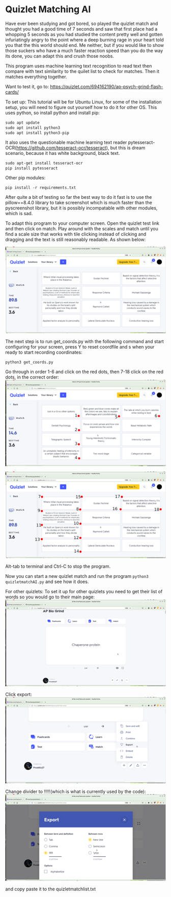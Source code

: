 # Quizlet Matching AI
Have ever been studying and got bored, so played the quizlet match and thought you had a good time of 7 seconds and saw that first place had a whopping 5 seconds as you had studied the content pretty well and gotten infuriatingly angry to the point where a deep burning rage in your heart told you that the this world should end. Me neither, but if you would like to show those suckers who have a much faster reaction speed than you do the way its done, you can adapt this and crush those noobs.

This program uses machine learning text recognition to read text then compare with text similarity to the quilet list to check for matches. Then it matches everything together.

Want to test it, go to: https://quizlet.com/694162190/ap-psych-grind-flash-cards/

To set up:
This tutorial will be for Ubuntu Linux, for some of the installation setup, you will need to figure out yourself how to do it for other OS.
This uses python, so install python and install pip:
```
sudo apt update
sudo apt install python3
sudo apt install python3-pip
```
It also uses the questionable machine learning text reader pytesseract-OCR(https://github.com/tesseract-ocr/tesseract), but this is dream scenario, because it has white background, black text.
```
sudo apt-get install tesseract-ocr
pip install pytesseract
```
Other pip modules:
```
pip install -r requirements.txt
```
After quite a bit of testing so far the best way to do it fast is to use the pillow==8.4.0 library to take screenshot which is much faster than the pyscreenshot library, but it is possibly incompatable with other modules, which is sad.


To adapt this program to your computer screen. Open the quizlet test link and then click on match. Play around with the scales and match until you find a scale size that works with tile clicking instead of clicking and dragging and the text is still reasonably readable. As shown below:

![alt text](./readme_im/example.png)

The next step is to run get_coords.py with the following command and start configuring for your screen, press Y to reset coordfile and s when your ready to start recording coordinates:
```
python3 get_coords.py
```
Go through in order 1-6 and click on the red dots, then 7-18 click on the red dots, in the correct order:
![alt text](./readme_im/tutorial.png)

![alt text](./readme_im/tutorial718.png)

Alt-tab to terminal and Ctrl-C to stop the program.

Now you can start a new quizlet match and run the program ``` python3 quizletmatchAI.py ``` and see how it does.

For other quizlets:
To set it up for other quizlets you need to get their list of words so you would go to their main page:
![alt text](./readme_im/main_screen.png)

Click export:
![alt text](./readme_im/export.png)


Change divider to !!!!!(which is what is currently used by the code):
![alt text](./readme_im/change_divider.png)

and copy paste it to the quizletmatchlist.txt
